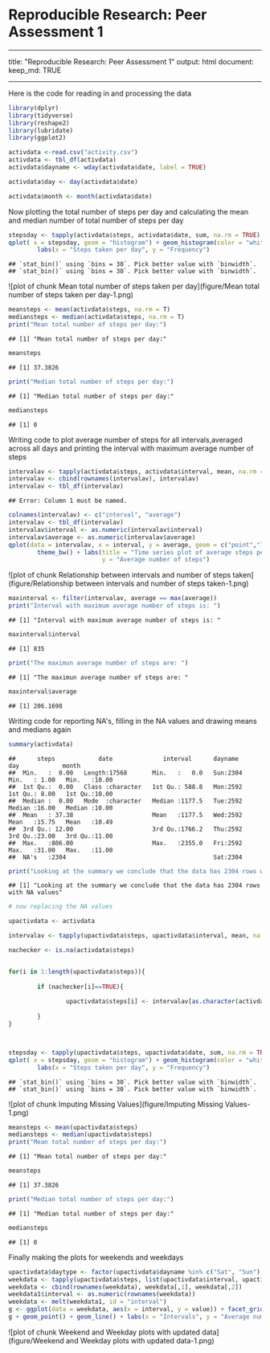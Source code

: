 

# Reproducible Research: Peer Assessment 1

---

title: "Reproducible Research: Peer Assessment 1"
output:
        html document:
                keep_md: TRUE

---

Here is the code for reading in and processing the data


```r
library(dplyr)
library(tidyverse)
library(reshape2)
library(lubridate)
library(ggplot2)

activdata <-read.csv("activity.csv")
activdata <- tbl_df(activdata)
activdata$dayname <- wday(activdata$date, label = TRUE)

activdata$day <- day(activdata$date)

activdata$month <- month(activdata$date)
```

Now plotting the total number of steps per day and calculating the mean and median number of total number of steps per day


```r
stepsday <- tapply(activdata$steps, activdata$date, sum, na.rm = TRUE)
qplot( x = stepsday, geom = "histogram") + geom_histogram(color = "white") + theme_bw() +
        labs(x = "Steps taken per day", y = "Frequency")
```

```
## `stat_bin()` using `bins = 30`. Pick better value with `binwidth`.
## `stat_bin()` using `bins = 30`. Pick better value with `binwidth`.
```

![plot of chunk Mean total number of steps taken per day](figure/Mean total number of steps taken per day-1.png)

```r
meansteps <- mean(activdata$steps, na.rm = T)
mediansteps <- median(activdata$steps, na.rm = T)
print("Mean total number of steps per day:")
```

```
## [1] "Mean total number of steps per day:"
```

```r
meansteps
```

```
## [1] 37.3826
```

```r
print("Median total number of steps per day:")
```

```
## [1] "Median total number of steps per day:"
```

```r
mediansteps
```

```
## [1] 0
```

Writing code to plot average number of steps for all intervals,averaged across all days and
printing the interval with maximum average number of steps


```r
intervalav <- tapply(activdata$steps, activdata$interval, mean, na.rm = TRUE)
intervalav <- cbind(rownames(intervalav), intervalav)
intervalav <- tbl_df(intervalav)
```

```
## Error: Column 1 must be named.
```

```r
colnames(intervalav) <- c("interval", "average")
intervalav <- tbl_df(intervalav)
intervalav$interval <- as.numeric(intervalav$interval)
intervalav$average <- as.numeric(intervalav$average)
qplot(data = intervalav, x = interval, y = average, geom = c("point","line")) +
        theme_bw() + labs(title = "Time series plot of average steps per interval of time", x = "Intervals",
                          y = "Average number of steps") 
```

![plot of chunk Relationship between intervals and number of steps taken](figure/Relationship between intervals and number of steps taken-1.png)

```r
maxinterval <- filter(intervalav, average == max(average))
print("Interval with maximum average number of steps is: ")
```

```
## [1] "Interval with maximum average number of steps is: "
```

```r
maxinterval$interval
```

```
## [1] 835
```

```r
print("The maximun average number of steps are: ")
```

```
## [1] "The maximun average number of steps are: "
```

```r
maxinterval$average
```

```
## [1] 206.1698
```

Writing code for reporting NA's, filling in the NA values and drawing means and medians again


```r
summary(activdata)
```

```
##      steps            date              interval      dayname         day            month      
##  Min.   :  0.00   Length:17568       Min.   :   0.0   Sun:2304   Min.   : 1.00   Min.   :10.00  
##  1st Qu.:  0.00   Class :character   1st Qu.: 588.8   Mon:2592   1st Qu.: 8.00   1st Qu.:10.00  
##  Median :  0.00   Mode  :character   Median :1177.5   Tue:2592   Median :16.00   Median :10.00  
##  Mean   : 37.38                      Mean   :1177.5   Wed:2592   Mean   :15.75   Mean   :10.49  
##  3rd Qu.: 12.00                      3rd Qu.:1766.2   Thu:2592   3rd Qu.:23.00   3rd Qu.:11.00  
##  Max.   :806.00                      Max.   :2355.0   Fri:2592   Max.   :31.00   Max.   :11.00  
##  NA's   :2304                                         Sat:2304
```

```r
print("Looking at the summary we conclude that the data has 2304 rows with NA values")
```

```
## [1] "Looking at the summary we conclude that the data has 2304 rows with NA values"
```

```r
# now replacing the NA values 

upactivdata <- activdata

intervalav <- tapply(upactivdata$steps, upactivdata$interval, mean, na.rm = TRUE)

nachecker <- is.na(activdata$steps)


for(i in 1:length(upactivdata$steps)){
        
        if (nachecker[i]==TRUE){
                
                upactivdata$steps[i] <- intervalav[as.character(activdata$interval[i])]
                
        }
}



stepsday <- tapply(upactivdata$steps, upactivdata$date, sum, na.rm = TRUE)
qplot( x = stepsday, geom = "histogram") + geom_histogram(color = "white") + theme_bw() +
        labs(x = "Steps taken per day", y = "Frequency")
```

```
## `stat_bin()` using `bins = 30`. Pick better value with `binwidth`.
## `stat_bin()` using `bins = 30`. Pick better value with `binwidth`.
```

![plot of chunk Imputing Missing Values](figure/Imputing Missing Values-1.png)

```r
meansteps <- mean(upactivdata$steps)
mediansteps <- median(upactivdata$steps)
print("Mean total number of steps per day:")
```

```
## [1] "Mean total number of steps per day:"
```

```r
meansteps
```

```
## [1] 37.3826
```

```r
print("Median total number of steps per day:")
```

```
## [1] "Median total number of steps per day:"
```

```r
mediansteps
```

```
## [1] 0
```

Finally making the plots for weekends and weekdays 


```r
upactivdata$daytype <- factor(upactivdata$dayname %in% c("Sat", "Sun"), labels = c("weekday","weekend"))
weekdata <- tapply(upactivdata$steps, list(upactivdata$interval, upactivdata$daytype), mean, na.rm = TRUE)
weekdata <- cbind(rownames(weekdata), weekdata[,1], weekdata[,2])
weekdata1$interval <- as.numeric(rownames(weekdata))
weekdata <- melt(weekdata1, id = "interval")
g <- ggplot(data = weekdata, aes(x = interval, y = value)) + facet_grid(variable~.) + theme_bw()
g + geom_point() + geom_line() + labs(x = "Intervals", y = "Average number of steps", title = "Average number of steps on weekends and weekdays")
```

![plot of chunk Weekend and Weekday plots with updated data](figure/Weekend and Weekday plots with updated data-1.png)
